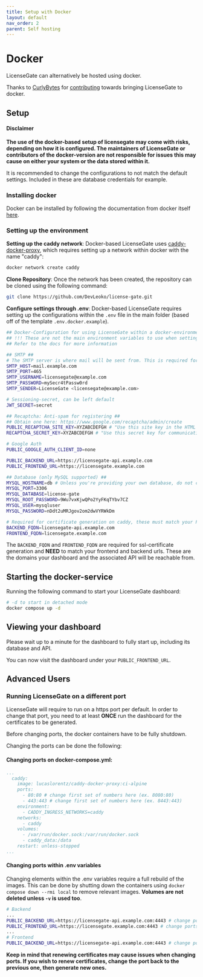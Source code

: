 ```yaml
---
title: Setup with Docker
layout: default
nav_order: 2
parent: Self hosting
---
```


# Docker

LicenseGate can alternatively be hosted using docker.

Thanks to [CurlyBytes](https://github.com/CurlyBytes) for [contributing](https://github.com/DevLeoko/license-gate/pull/3) towards bringing LicenseGate to docker.

## Setup

#### Disclaimer
**The use of the docker-based setup of licensegate may come with risks, depending on how it is configured. The maintainers of LicenseGate or contributors of the docker-version are not responsible for issues this may cause on either your system or the data stored within it.**

It is recommended to change the configurations to not match the default settings. Included in these are database credentials for example.

### Installing docker
Docker can be installed by following the documentation from docker itself [here](https://docs.docker.com/engine/install/).

### Setting up the environment
**Setting up the caddy network**: Docker-based LicenseGate uses [caddy-docker-proxy](https://github.com/lucaslorentz/caddy-docker-proxy), 
which requires setting up a network within docker with the name "caddy":
```bash
docker network create caddy
```

**Clone Repository**: Once the network has been created, the repository can be cloned using the following command:
```bash
git clone https://github.com/DevLeoko/license-gate.git
```

**Configure settings through .env**:
Docker-based LicenseGate requires setting up the configurations within the `.env` file in the main folder (based off of the template `.env.docker.example`).

```bash
## Docker-Configuration for using LicenseGate within a docker-environment
## !!! These are not the main environment variables to use when setting up licensegate without docker !!! 
## Refer to the docs for more information

## SMTP ##
# The SMTP server is where mail will be sent from. This is required for registering and password resets.
SMTP_HOST=mail.example.com
SMTP_PORT=465
SMTP_USERNAME=licensegate@example.com
SMTP_PASSWORD=mySecr4tPassw0rd
SMTP_SENDER=LicenseGate <licensegate@example.com>

# Sessioning-secret, can be left default
JWT_SECRET=secret

## Recaptcha: Anti-spam for registering ##
## Obtain one here: https://www.google.com/recaptcha/admin/create
PUBLIC_RECAPTCHA_SITE_KEY=XYZABCDEFGH # "Use this site key in the HTML code your site serves to users."
RECAPTCHA_SECRET_KEY=XYZABCDEFGH # "Use this secret key for communication between your site and reCAPTCHA."

# Google Auth
PUBLIC_GOOGLE_AUTH_CLIENT_ID=none

PUBLIC_BACKEND_URL=https://licensegate-api.example.com
PUBLIC_FRONTEND_URL=https://licensegate.example.com

## Database (only MySQL supported) ##
MYSQL_HOSTNAME=db # Unless you're providing your own database, do not change this
MYSQL_PORT=3306
MYSQL_DATABASE=license-gate
MYSQL_ROOT_PASSWORD=9Wu7vxKjwQPo2YyFKqTYbv7CZ 
MYSQL_USER=mysqluser
MYSQL_PASSWORD=nDdt2uMRJgov2om2dwVYRWkDm

# Required for certificate generation on caddy, these must match your PUBLIC_BACKEND_URL and PUBLIC_FRONTEND_URL
BACKEND_FQDN=licensegate-api.example.com
FRONTEND_FQDN=licensegate.example.com
```

The `BACKEND_FQDN` and `FRONTEND_FQDN` are required for ssl-certificate generation and **NEED** to match your frontend and backend urls. These are the domains your dashboard and the associated API will be reachable from.

## Starting the docker-service

Running the following command to start your LicenseGate dashboard:
```bash
# -d to start in detached mode
docker compose up -d
```

## Viewing your dashboard

Please wait up to a minute for the dashboard to fully start up, including its database and API.

You can now visit the dashboard under your `PUBLIC_FRONTEND_URL`.

## Advanced Users

### Running LicenseGate on a different port

LicenseGate will require to run on a https port per default. In order to change that port, you need to at least **ONCE** run the dashboard for the certificates to be generated.

Before changing ports, the docker containers have to be fully shutdown.

Changing the ports can be done the following:

#### Changing ports on docker-compose.yml:
```yaml
...
  caddy:
    image: lucaslorentz/caddy-docker-proxy:ci-alpine
    ports:
      - 80:80 # change first set of numbers here (ex. 8080:80)
      - 443:443 # change first set of numbers here (ex. 8443:443)
    environment:
      - CADDY_INGRESS_NETWORKS=caddy
    networks:
      - caddy
    volumes:
      - /var/run/docker.sock:/var/run/docker.sock
      - caddy_data:/data
    restart: unless-stopped
...
```

#### Changing ports within .env variables

Changing elements within the .env variables require a full rebuild of the images. This can be done by shutting down the containers using `docker compose down --rmi local` to remove relevant images. **Volumes are not deleted unless `-v` is used too**.

```bash
# Backend
...
PUBLIC_BACKEND_URL=https://licensegate-api.example.com:4443 # change ports here by adding :port-number
PUBLIC_FRONTEND_URL=https://licensegate.example.com:4443 # change ports here by adding :port-number
...
# Frontend
PUBLIC_BACKEND_URL=https://licensegate-api.example.com:4443 # change ports here by adding :port-number
```

**Keep in mind that renewing certificates may cause issues when changing ports. If you wish to renew certificates, change the port back to the previous one, then generate new ones.**
